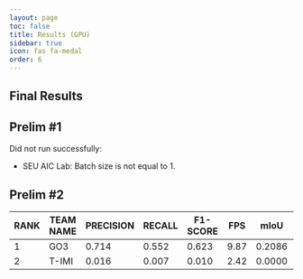 ```yaml
---
layout: page
toc: false
title: Results (GPU)
sidebar: true
icon: fas fa-medal
order: 6
---
```


## Final Results

## Prelim \#1

Did not run successfully:
* SEU AIC Lab: Batch size is not equal to 1. 

## Prelim #2

| RANK | TEAM NAME | **PRECISION** | RECALL | **F1-SCORE** | FPS  | mIoU   | TOTAL SCORE |
| ---- | --------- | ------------- | ------ | ------------ | ---- | ------ | ----------- |
| 1    | GO3       | 0.714         | 0.552  | 0.623        | 9.87 | 0.2086 | 4.2601      |
| 2    | T-IMI     | 0.016         | 0.007  | 0.010        | 2.42 | 0.0000 | 0.0002      |

